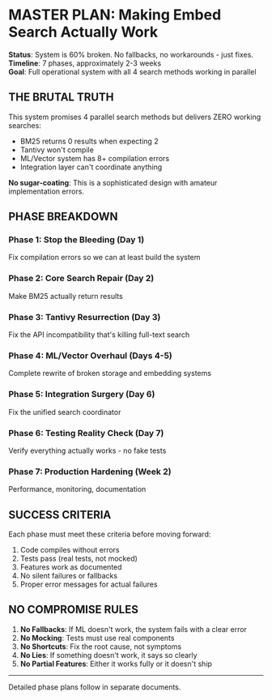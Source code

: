 # MASTER PLAN: Making Embed Search Actually Work

**Status**: System is 60% broken. No fallbacks, no workarounds - just fixes.  
**Timeline**: 7 phases, approximately 2-3 weeks  
**Goal**: Full operational system with all 4 search methods working in parallel

## THE BRUTAL TRUTH

This system promises 4 parallel search methods but delivers ZERO working searches:
- BM25 returns 0 results when expecting 2
- Tantivy won't compile
- ML/Vector system has 8+ compilation errors
- Integration layer can't coordinate anything

**No sugar-coating**: This is a sophisticated design with amateur implementation errors.

## PHASE BREAKDOWN

### Phase 1: Stop the Bleeding (Day 1)
Fix compilation errors so we can at least build the system

### Phase 2: Core Search Repair (Day 2)
Make BM25 actually return results

### Phase 3: Tantivy Resurrection (Day 3)
Fix the API incompatibility that's killing full-text search

### Phase 4: ML/Vector Overhaul (Days 4-5)
Complete rewrite of broken storage and embedding systems

### Phase 5: Integration Surgery (Day 6)
Fix the unified search coordinator

### Phase 6: Testing Reality Check (Day 7)
Verify everything actually works - no fake tests

### Phase 7: Production Hardening (Week 2)
Performance, monitoring, documentation

## SUCCESS CRITERIA

Each phase must meet these criteria before moving forward:
1. Code compiles without errors
2. Tests pass (real tests, not mocked)
3. Features work as documented
4. No silent failures or fallbacks
5. Proper error messages for actual failures

## NO COMPROMISE RULES

1. **No Fallbacks**: If ML doesn't work, the system fails with a clear error
2. **No Mocking**: Tests must use real components
3. **No Shortcuts**: Fix the root cause, not symptoms
4. **No Lies**: If something doesn't work, it says so clearly
5. **No Partial Features**: Either it works fully or it doesn't ship

---

Detailed phase plans follow in separate documents.